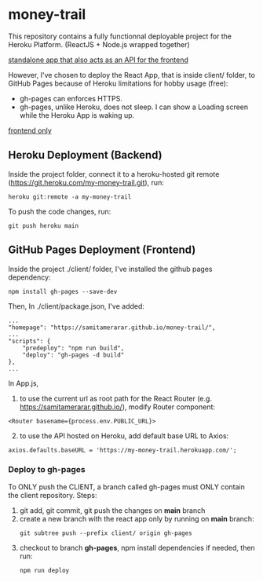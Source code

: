 # money-trail
This repository contains a fully functionnal deployable project for the Heroku Platform. (ReactJS + Node.js wrapped together)

[standalone app that also acts as an API for the frontend](#heroku-deployment-backend)

However, I've chosen to deploy the React App, that is inside client/ folder, to GitHub Pages because of Heroku limitations for hobby usage (free):
- gh-pages can enforces HTTPS.
- gh-pages, unlike Heroku, does not sleep. I can show a Loading screen while the Heroku App is waking up.

[frontend only](#github-pages-deployment-frontend)

## Heroku Deployment (Backend)
Inside the project folder, connect it to a heroku-hosted git remote (https://git.heroku.com/my-money-trail.git), run:
```
heroku git:remote -a my-money-trail
```
To push the code changes, run:
```
git push heroku main
```

## GitHub Pages Deployment (Frontend)
Inside the project ./client/ folder, I've installed the github pages dependency:
```
npm install gh-pages --save-dev
```
Then, In ./client/package.json, I've added:
```
...
"homepage": "https://samitamerarar.github.io/money-trail/",
...
"scripts": {
    "predeploy": "npm run build",
    "deploy": "gh-pages -d build"
},
...
```
In App.js, 
1. to use the current url as root path for the React Router (e.g. https://samitamerarar.github.io/), modify Router component:
```
<Router basename={process.env.PUBLIC_URL}>
```
2. to use the API hosted on Heroku, add default base URL to Axios:
```
axios.defaults.baseURL = 'https://my-money-trail.herokuapp.com/';
```

### Deploy to gh-pages
To ONLY push the CLIENT, a branch called gh-pages must ONLY contain the client repository.
Steps:
1. git add, git commit, git push the changes on **main** branch
2. create a new branch with the react app only by running on **main** branch:
    ```
    git subtree push --prefix client/ origin gh-pages
    ```
3. checkout to branch **gh-pages**, npm install dependencies if needed, then run:
    ```
    npm run deploy
    ```
